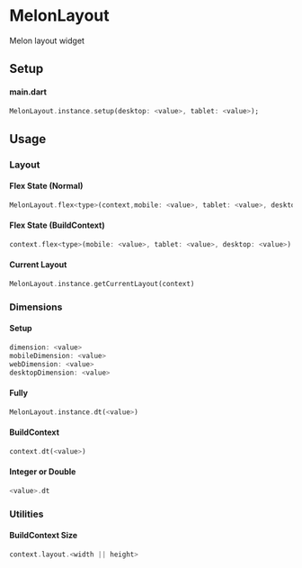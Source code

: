 # MelonLayout
Melon layout widget

## Setup
#### main.dart
 ```dart
MelonLayout.instance.setup(desktop: <value>, tablet: <value>);
 ```

## Usage
### Layout
#### Flex State (Normal)
 ```dart
MelonLayout.flex<type>(context,mobile: <value>, tablet: <value>, desktop: <value>)
 ```

#### Flex State (BuildContext)
 ```dart
context.flex<type>(mobile: <value>, tablet: <value>, desktop: <value>)
 ```

#### Current Layout
 ```dart
MelonLayout.instance.getCurrentLayout(context)
 ```

### Dimensions
#### Setup
 ```dart
 dimension: <value>
mobileDimension: <value>
webDimension: <value>
desktopDimension: <value>
 ```
#### Fully
 ```dart
MelonLayout.instance.dt(<value>)
 ```
#### BuildContext
 ```dart
context.dt(<value>)
 ```
#### Integer or Double
 ```dart
<value>.dt
 ```

### Utilities
#### BuildContext Size
 ```dart
context.layout.<width || height>
 ```